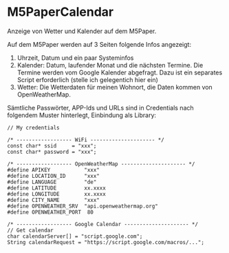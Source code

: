 # M5PaperCalendar
Anzeige von Wetter und Kalender auf dem M5Paper.

Auf dem M5Paper werden auf 3 Seiten folgende Infos angezeigt:
1. Uhrzeit, Datum und ein paar Systeminfos
2. Kalender: Datum, laufender Monat und die nächsten Termine. Die Termine werden vom Google Kalender abgefragt. Dazu ist ein separates Script erforderlich (stelle ich gelegentich hier ein)
4. Wetter: Die Wetterdaten für meinen Wohnort, die Daten kommen von OpenWeatherMap.

Sämtliche Passwörter, APP-Ids und URLs sind in Credentials nach folgendem Muster hinterlegt, Einbindung als Library:
```
// My credentials

/* ------------------ WiFi --------------------- */
const char* ssid     = "xxx";
const char* password = "xxx";

/* ------------------ OpenWeatherMap --------------------- */
#define APIKEY 		     "xxx" 
#define LOCATION_ID      "xxx"      
#define LANGUAGE         "de"
#define LATITUDE         xx.xxxx                                     
#define LONGITUDE        xx.xxxx                                   
#define CITY_NAME        "xxx"
#define OPENWEATHER_SRV  "api.openweathermap.org"
#define OPENWEATHER_PORT  80

/* ------------------ Google Calendar --------------------- */
// Get calendar
char calendarServer[] = "script.google.com";
String calendarRequest = "https://script.google.com/macros/..."; 
```